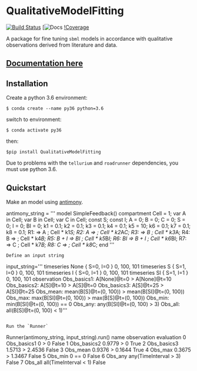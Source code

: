 # QualitativeModelFitting
[![Build Status](https://travis-ci.org/CiaranWelsh/QualitativeModelFitting.svg?branch=master)](https://travis-ci.org/CiaranWelsh/QualitativeModelFitting)
[![Docs](https://readthedocs.org/projects/qualitativemodelfitting/badge/?version=latest)
[!Coverage](coverage.svg)

A package for fine tuning `sbml` models in accordance with qualitative observations derived from literature and data. 

[Documentation here](https://qualitativemodelfitting.readthedocs.io/en/latest/)
-------------------------------------------------------------------------------

Installation
------------

Create a python 3.6 environment:
```
$ conda create --name py36 python=3.6
```
switch to environment:
```
$ conda activate py36
```
then:
```
$pip install QualitativeModelFitting
```
Due to problems with the `tellurium` and `roadrunner` dependencies, you must use python 3.6. 

Quickstart
----------

Make an model using [antimony](http://tellurium.analogmachine.org/antimony-tutorial/). 

antimony_string = '''
model SimpleFeedback()
compartment Cell = 1;
var A in Cell;
var B in Cell;
var C in Cell;
const S;
const I;
A = 0;
B = 0;
C = 0;
S = 0;
I = 0;
BI = 0;
k1 = 0.1;
k2 = 0.1;
k3 = 0.1;
k4 = 0.1;
k5 = 10;
k6 = 0.1;
k7 = 0.1;
k8 = 0.1;
R1: => A            ; Cell * k1*S;
R2: A =>            ; Cell * k2*A*C;
R3: => B            ; Cell * k3*A;
R4: B =>            ; Cell * k4*B;
R5: B + I => BI     ; Cell * k5*B*I;
R6: BI => B + I     ; Cell * k6*BI;
R7: => C            ; Cell * k7*B;
R8: C =>            ; Cell * k8*C;
end
'''
```
Define an input string 
```
input_string='''
timeseries None { S=0, I=0 } 0, 100, 101
timeseries S { S=1, I=0 } 0, 100, 101
timeseries I { S=0, I=1 } 0, 100, 101
timeseries SI { S=1, I=1 } 0, 100, 101
observation
Obs_basics1:    A[None]@t=0             >  A[None]@t=10
Obs_basics2:    A[S]@t=10               >  A[S]@t=0
Obs_basics3:    A[S]@t=25               >  A[SI]@t=25
Obs_mean:       mean(B[S]@t=(0, 100))   >  mean(B[SI]@t=(0, 100))
Obs_max:        max(B[SI]@t=(0, 100))   >  max(B[S]@t=(0, 100))
Obs_min:        min(B[SI]@t=(0, 100))   == 0
Obs_any:        any(B[SI]@t=(0, 100)    >  3)
Obs_all:        all(B[S]@t=(0, 100)     <  1)'''
```

Run the `Runner`
```
Runner(antimony_string, input_string).run()
          name            observation  evaluation
0  Obs_basics1                  0 > 0       False
1  Obs_basics2             0.9779 > 0        True
2  Obs_basics3        1.5713 > 2.4536       False
3     Obs_mean        0.9376 > 0.1644        True
4      Obs_max        0.3675 > 1.3467       False
5      Obs_min                 0 == 0       False
6      Obs_any  any(TimeInterval > 3)       False
7      Obs_all  all(TimeInterval < 1)       False










